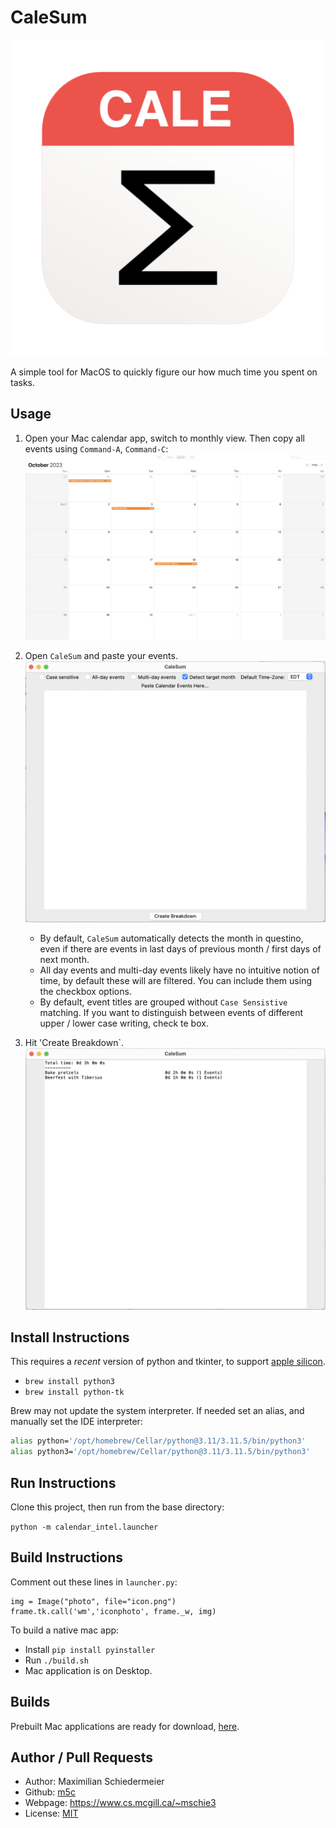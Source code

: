 # CaleSum

![icon](icon.png)

A simple tool for MacOS to quickly figure our how much time you spent on tasks.

## Usage

 1) Open your Mac calendar app, switch to monthly view. Then copy all events using `Command-A`, `Command-C`:  
![calendar](docs/calendar.png)

 2) Open `CaleSum` and paste your events.  
![menu](docs/menu.png)

    * By default, `CaleSum` automatically detects the month in questino, even if there are events in last days of previous month / first days of next month.
    * All day events and multi-day events likely have no intuitive notion of time, by default these will are filtered. You can include them using the checkbox options.
    * By default, event titles are grouped without `Case Sensistive` matching. If you want to distinguish between events of different upper / lower case writing, check te box.  

 3) Hit 'Create Breakdown`.  
![breakdown](docs/breakdown.png)

## Install Instructions

This requires a *recent* version of python and tkinter, to support [apple silicon](https://support.apple.com/en-ca/HT211814).

 * `brew install python3`
 * `brew install python-tk`

Brew may not update the system interpreter. If needed set an alias, and manually set the IDE interpreter:

```bash
alias python='/opt/homebrew/Cellar/python@3.11/3.11.5/bin/python3'
alias python3='/opt/homebrew/Cellar/python@3.11/3.11.5/bin/python3'
```

## Run Instructions

Clone this project, then run from the base directory:  

`python -m calendar_intel.launcher`

## Build Instructions

Comment out these lines in `launcher.py`:

```
img = Image("photo", file="icon.png")
frame.tk.call('wm','iconphoto', frame._w, img)
```

To build a native mac app:

 * Install `pip install pyinstaller`
 * Run `./build.sh`
 * Mac application is on Desktop.

## Builds

Prebuilt Mac applications are ready for download, [here](https://github.com/m5c/CaleSum/releases).

## Author / Pull Requests

 * Author: Maximilian Schiedermeier
 * Github: [m5c](https://github.com/m5c)
 * Webpage: https://www.cs.mcgill.ca/~mschie3
 * License: [MIT](https://opensource.org/licenses/MIT)
